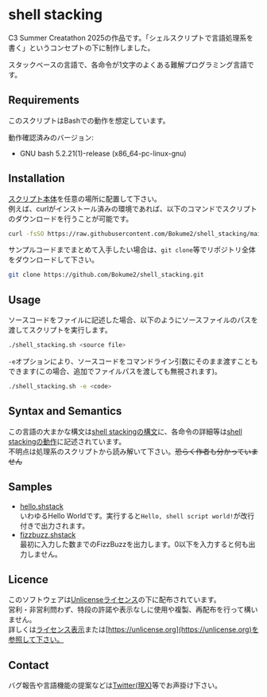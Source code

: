 # shell stacking
C3 Summer Creatathon 2025の作品です。「シェルスクリプトで言語処理系を書く」というコンセプトの下に制作しました。  
  
スタックベースの言語で、各命令が1文字のよくある難解プログラミング言語です。

## Requirements
このスクリプトはBashでの動作を想定しています。  

動作確認済みのバージョン:
  - GNU bash 5.2.21(1)-release (x86_64-pc-linux-gnu)

## Installation
[スクリプト本体](./shell_stacking.sh)を任意の場所に配置して下さい。  
例えば、curlがインストール済みの環境であれば、以下のコマンドでスクリプトのダウンロードを行うことが可能です。
```bash
curl -fsSO https://raw.githubusercontent.com/Bokume2/shell_stacking/main/shell_stacking.sh
```
サンプルコードまでまとめて入手したい場合は、`git clone`等でリポジトリ全体をダウンロードして下さい。
```bash
git clone https://github.com/Bokume2/shell_stacking.git
```

## Usage
ソースコードをファイルに記述した場合、以下のようにソースファイルのパスを渡してスクリプトを実行します。
```bash
./shell_stacking.sh <source file>
```
`-e`オプションにより、ソースコードをコマンドライン引数にそのまま渡すこともできます(この場合、追加でファイルパスを渡しても無視されます)。
```bash
./shell_stacking.sh -e <code>
```

## Syntax and Semantics
この言語の大まかな構文は[shell stackingの構文](docs/syntax.md)に、各命令の詳細等は[shell stackingの動作](docs/semantics.md)に記述されています。  
不明点は処理系のスクリプトから読み解いて下さい。~~恐らく作者も分かっていません~~

## Samples
- [hello.shstack](samples/hello.shstack)  
  いわゆるHello Worldです。実行すると`Hello, shell script world!`が改行付きで出力されます。
- [fizzbuzz.shstack](samples/fizzbuzz.shstack)  
  最初に入力した数までのFizzBuzzを出力します。0以下を入力すると何も出力しません。

## Licence
このソフトウェアは[Unlicenseライセンス](https://unlicense.org)の下に配布されています。  
営利・非営利問わず、特段の許諾や表示なしに使用や複製、再配布を行って構いません。  
詳しくは[ライセンス表示](./UNLICENSE)または[https://unlicense.org](https://unlicense.org)を参照して下さい。

## Contact
バグ報告や言語機能の提案などは[Twitter(現X)](https://x.com/boku_renraku)等でお声掛け下さい。
